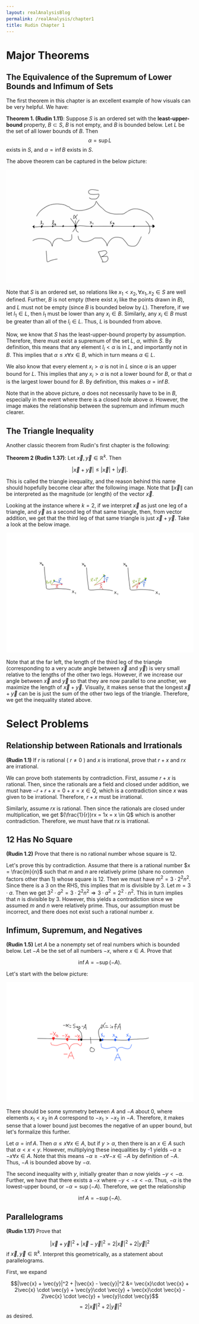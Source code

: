 ```yaml
---
layout: realAnalysisBlog
permalink: /realAnalysis/chapter1
title: Rudin Chapter 1
---
```


# Major Theorems

## The Equivalence of the Supremum of Lower Bounds and Infimum of Sets

The first theorem in this chapter is an excellent example of how visuals can be very helpful.  We have:

**Theorem 1. (Rudin 1.11)**:  Suppose $S$ is an ordered set with the **least-upper-bound** property, $B \subset S$, $B$ is not empty, and $B$ is bounded below. Let $L$ be the set of all lower bounds of $B$. Then
$$α = \sup L$$
exists in $S$, and $α= \inf B$ exists in $S.$

The above theorem can be captured in the below picture:

![theorem1_11](theorem1_11.jpg)

Note that $S$ is an ordered set, so relations like $x_1 < x_2, \forall x_1, x_2 \in S$ are well defined.  Further, $B$ is not empty (there exist $x_i$ like the points drawn in $B$), and $L$ must not be empty (since $B$ is bounded below by $L$).  Therefore, if we let $l_1 \in L$, then $l_1$ must be lower than any $x_i \in B$.  Similarly, any $x_i \in B$ must be greater than all of the $l_i \in L$.  Thus, $L$ is bounded from above.  

Now, we know that $S$ has the least-upper-bound property by assumption.  Therefore, there must exist a supremum of the set $L$, $\alpha$, within $S$.  By definition, this means that any element $l_i < \alpha$ is in $L$, and importantly not in $B$.  This implies that $\alpha \leq x \forall x \in B$, which in turn means $\alpha \in L$.    

We also know that every element $x_i > \alpha$ is not in $L$ since $\alpha$ is an upper bound for $L$.  This implies that any $x_i > \alpha$ is not a lower bound for $B$, or that $\alpha$ is the largest lower bound for $B$.  By definition, this makes $\alpha = \inf B$.  

Note that in the above picture, $\alpha$ does not necessarily have to be in $B$, especially in the event where there is a closed hole above $\alpha$.  However, the image makes the relationship between the supremum and infimum much clearer.  

## The Triangle Inequality

Another classic theorem from Rudin's first chapter is the following:

**Theorem 2 (Rudin 1.37)**: Let $\vec{x}, \vec{y} \in \mathbb{R}^k$.  Then

$$|\vec{x} + \vec{y}| \leq |\vec{x}| + |\vec{y}|. $$

This is called the triangle inequality, and the reason behind this name should hopefully become clear after the following image.  Note that $\| \vec{x} \|$ can be interpreted as the magnitude (or length) of the vector $\vec{x}$.

Looking at the instance where $k = 2$, if we interpret $\vec{x}$ as just one leg of a triangle, and $\vec{y}$ as a second leg of that same triangle, then, from vector addition, we get that the third leg of that same triangle is just $\vec{x} + \vec{y}$.  Take a look at the below image.  

![triangleInequality](triangleInequality.jpg)

Note that at the far left, the length of the third leg of the triangle (corresponding to a very acute angle between $\vec{x}$ and $\vec{y}$) is very small relative to the lengths of the other two legs.  However, if we increase our angle between $\vec{x}$ and $\vec{y}$ so that they are now parallel to one another, we maximize the length of $\vec{x} + \vec{y}$.  Visually, it makes sense that the longest $\vec{x} + \vec{y}$ can be is just the sum of the other two legs of the triangle.  Therefore, we get the inequality stated above.  

# Select Problems
## Relationship between Rationals and Irrationals

**(Rudin 1.1)** If $r$ is rational ( $r \neq 0$ ) and $x$ is irrational, prove that $r + x$ and $rx$ are irrational.

We can prove both statements by contradiction.  First, assume $r + x$ is rational.  Then, since the rationals are a field and closed under addition, we must have $-r + r + x = 0 + x = x \in Q$, which is a contradiction since $x$ was given to be irrational.  Therefore, $r + x$ must be irrational.  

Similarly, assume $rx$ is rational.  Then since the rationals are closed under multiplication, we get $(\frac{1}{r})rx = 1x = x \in Q$ which is another contradiction.  Therefore, we must have that $rx$ is irrational.  

## 12 Has No Square

**(Rudin 1.2)** Prove that there is no rational number whose square is 12.

Let's prove this by contradiction.  Assume that there is a rational number $x = \frac{m}{n}$ such that $m$ and $n$ are relatively prime (share no common factors other than 1) whose square is 12.  Then we must have $m^2 = 3 \cdot 2^2 n^2$.  Since there is a 3 on the RHS, this implies that $m$ is divisible by 3.  Let $m = 3\cdot a$.  Then we get $3^2\cdot a^2 = 3\cdot 2^2n^2 \Rightarrow 3\cdot a^2 = 2^2\cdot n^2$.  This in turn implies that $n$ is divisible by 3.  However, this yields a contradiction since we assumed $m$ and $n$ were relatively prime.  Thus, our assumption must be incorrect, and there does not exist such a rational number $x$.  

## Infimum, Supremum, and Negatives

**(Rudin 1.5)** Let $A$ be a nonempty set of real numbers which is bounded below.  Let $-A$ be the set of all numbers $-x$, where $x \in A$.  Prove that

$$\inf A = - \sup(-A).$$

Let's start with the below picture:

![infminussup](infminussup.png)

There should be some symmetry between $A$ and $-A$ about 0, where elements $x_1 < x_2$ in $A$ correspond to $-x_1 > -x_2$ in $-A$.  Therefore, it makes sense that a lower bound just becomes the negative of an upper bound, but let's formalize this further.  

Let $\alpha = \inf A$.  Then $\alpha \leq x \forall x \in A$, but if $y > \alpha$, then there is an $x \in A$ such that $\alpha < x < y$.  However, multiplying these inequalities by -1 yields $-\alpha \geq -x \forall x \in A$.  Note that this means $-\alpha \geq -x \forall -x \in -A$ by definition of $-A$.  Thus, $-A$ is bounded above by $-\alpha$.  

The second inequality with $y$, initially greater than $\alpha$ now yields $-y < -\alpha$.  Further, we have that there exists a $-x$ where $-y < -x < -\alpha$.  Thus, $-\alpha$ is the lowest-upper bound, or $-\alpha = \sup (-A)$.  Therefore, we get the relationship

$$\inf A = -\sup (-A). $$

## Parallelograms

**(Rudin 1.17)** Prove that

$$|\vec{x} + \vec{y}|^2 + |\vec{x} - \vec{y}|^2 = 2|\vec{x}|^2 + 2|\vec{y}|^2 $$
if $\vec{x}, \vec{y} \in \mathbb{R}^k$.  Interpret this geometrically, as a statement about parallelograms.  

First, we expand

$$|\vec{x} + \vec{y}|^2 + |\vec{x} - \vec{y}|^2 &= \vec{x}\cdot \vec{x} + 2\vec{x} \cdot \vec{y} + \vec{y}\cdot \vec{y} + \vec{x}\cdot \vec{x} - 2\vec{x} \cdot \vec{y} + \vec{y}\cdot \vec{y}$$
$$ = 2|\vec{x}|^2 + 2|\vec{y}|^2 $$
as desired.
